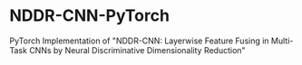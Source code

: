 # NDDR-CNN-PyTorch
PyTorch Implementation of "NDDR-CNN: Layerwise Feature Fusing in Multi-Task CNNs by Neural Discriminative Dimensionality Reduction"
